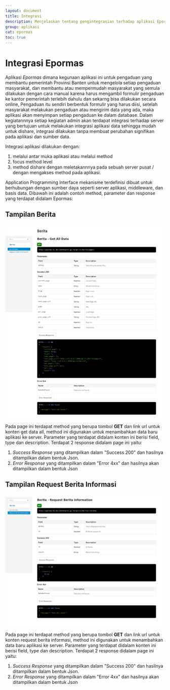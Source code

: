 ```yaml
---
layout: document
title: Integrasi
description: Menjelaskan tentang pengintegrasian terhadap aplikasi Epormas.
group: aplikasi
cat: epormas
toc: true
---
```


# Integrasi Epormas
Aplikasi *Epormas* dimana kegunaan aplikasi ini untuk pengaduan yang membantu pemerintah Provinsi Banten untuk mengelola setiap pengaduan masyarakat, dan membantu atau mempermudah masyarakat yang semula dilakukan dengan cara manual karena harus mengambil formulir pengaduan ke kantor pemerintah terlebih dahulu dan sekarng bisa dilakukan secara online, Pengaduan itu sendiri berbentuk formulir yang harus diisi, setelah masyarakat melakukan pengaduan atau mengirim data yang ada, maka aplikasi akan menyimpan setiap pengaduan ke dalam database. Dalam kegiatannnya setiap kegiatan admin akan terdapat integrasi terhadap server yang bertujuan untuk melakukan integrasi aplikasi data sehingga mudah untuk dishare, integrasi dilakukan tanpa membuat perubahan signifikan pada aplikasi dan sumber data.

Integrasi aplikasi dilakukan dengan:

1. melalui antar muka aplikasi atau melalui method
2. focus method level
3. method dishare dengan meletakannnya pada sebuah server pusat / dengan mengakses method pada aplikasi.

Application Programming Interface mekanisme terdefinisi dibuat untuk berhubungan dengan sumber daya seperti server aplikasi, middleware, dan basis data.
Dibawah ini adalah contoh method, parameter dan response yang terdapat didalam Epormas:
## Tampilan Berita

[![Tampilan Berita-Get Data All](/document/aplikasi/potret/images/integrasi/tampilan-berita-get-data-all.png)](/document/aplikasi/potret/images/integrasi/tampilan-berita-get-data-all.png)

Pada page ini terdapat method yang berupa tombol **GET** dan link url untuk konten get data all, method ini digunakan untuk menambahkan data baru aplikasi ke server. Parameter yang terdapat didalam konten ini berisi field, type dan description. Terdapat 2 response didalam page ini yaitu:
1. *Success Response* yang ditampilkan dalam "Success 200" dan hasilnya ditampilkan dalam bentuk Json.
2. *Error Response* yang ditampilkan dalam "Error 4xx" dan hasilnya akan ditampilkan dalam bentuk Json

## Tampilan Request Berita Informasi

[![Tampilan Request Berita Informasi](/document/aplikasi/potret/images/integrasi/tampilan-request-berita.png)](/document/aplikasi/potret/images/integrasi/tampilan-request-berita.png)

Pada page ini terdapat method yang berupa tombol **GET** dan link url untuk konten request berita informasi, method ini digunakan untuk menambahkan data baru aplikasi ke server. Parameter yang terdapat didalam konten ini berisi field, type dan description. Terdapat 2 response didalam page ini yaitu:
1. *Success Response* yang ditampilkan dalam "Success 200" dan hasilnya ditampilkan dalam bentuk Json.
2. *Error Response* yang ditampilkan dalam "Error 4xx" dan hasilnya akan ditampilkan dalam bentuk Json